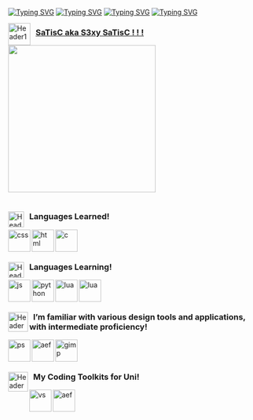 <a href="https://git.io/typing-svg"><img src="https://readme-typing-svg.demolab.com?font=Fira+Code&size=30&pause=200&color=8749F7&width=435&lines=OFF+TILL+OCTOBER..." alt="Typing SVG" /></a>
<a href="https://git.io/typing-svg"><img src="https://readme-typing-svg.demolab.com?font=Fira+Code&size=30&pause=200&color=F70000&width=435&lines=OFF+TILL+OCTOBER..." alt="Typing SVG" /></a>
<a href="https://git.io/typing-svg"><img src="https://readme-typing-svg.demolab.com?font=Fira+Code&size=30&pause=200&color=2EA9F7&width=435&lines=OFF+TILL+OCTOBER..." alt="Typing SVG" /></a>
<a href="https://git.io/typing-svg"><img src="https://readme-typing-svg.demolab.com?font=Fira+Code&size=30&pause=200&color=F7F7F7&width=435&lines=OFF+TILL+OCTOBER..." alt="Typing SVG" /></a>

<img align="left"  alt="Header1" width="45px" height="45px" object-fit="fix" style="padding; " src="https://img1.picmix.com/output/stamp/normal/9/5/7/9/1099759_c1295.gif"/> 

   ### &nbsp; <ins> SaTisC aka S3xy SaTisC ! ! ! </ins>

<img src="https://i.pinimg.com/originals/d5/96/3c/d5963c6f0bc206e3723f796e3b54fd6b.gif" width="300" height="300"/>


#

<img align="left"  alt="Header1" width="32px" height="32px" object-fit="fix" style="padding;" src="https://media.tenor.com/KIO0sT2weC8AAAAi/check-mark.gif"/>    

   ### &nbsp; Languages Learned! 
<img align="left" alt="css" width="45px" height="45px" right="5px" style="padding;" src="https://cdn.jsdelivr.net/gh/devicons/devicon@latest/icons/css3/css3-original.svg"/>

<img align="left" alt="html" width="45px" height="45px" right="5px" style="padding;" src="https://cdn.jsdelivr.net/gh/devicons/devicon@latest/icons/html5/html5-original.svg"/>

<img align="left" alt="c" width="45px" height="45px" right="5px" style="padding;" src="https://cdn.jsdelivr.net/gh/devicons/devicon@latest/icons/cplusplus/cplusplus-original.svg"/>

### &nbsp;

#

<img align="left"  alt="Header2" width="32px" height="32px" style="padding;" src="https://i.gifer.com/ZKZg.gif"/>    

   ### &nbsp; Languages Learning!
<img align="left" alt="js" width="45px" height="45px" right="5px" style="padding;" src="https://cdn.jsdelivr.net/gh/devicons/devicon@latest/icons/javascript/javascript-original.svg"/>

<img align="left" alt="python" width="45px" height="45px" right="5px" style="padding;" src="https://cdn.jsdelivr.net/gh/devicons/devicon@latest/icons/python/python-original.svg"/>

<img align="left" alt="lua" width="45px" height="45px" right="5px" style="padding;" src="https://cdn.jsdelivr.net/gh/devicons/devicon@latest/icons/lua/lua-original.svg"/>


<img align="left" alt="lua" width="45px" height="45px" right="5px" style="padding;" src="https://cdn.jsdelivr.net/gh/devicons/devicon@latest/icons/react/react-original.svg"/>

### &nbsp;

#

<img align="left" alt="Header3" width="40px" height="40px" object-fit="cover" style="padding; " src="https://i.pinimg.com/originals/8d/33/78/8d33788e9a866584bb0e69f1c2c2d9f6.gif"/>    

   ### &nbsp; I’m familiar with various design tools and applications, with intermediate proficiency!
   <img align="left" alt="ps" width="45px"  height="45px" right="5px" style="padding;" src="https://upload.wikimedia.org/wikipedia/commons/thumb/a/af/Adobe_Photoshop_CC_icon.svg/512px-Adobe_Photoshop_CC_icon.svg.png"/>

<img align="left" alt="aef" width="45px" height="45px" right="5px" style="padding;" src="https://upload.wikimedia.org/wikipedia/commons/thumb/c/cb/Adobe_After_Effects_CC_icon.svg/1051px-Adobe_After_Effects_CC_icon.svg.png"/>

<img align="left" alt="gimp" width="45px" height="45px"  right="5px" object-fit="cover" style="padding;" src="https://upload.wikimedia.org/wikipedia/commons/thumb/4/45/The_GIMP_icon_-_gnome.svg/1200px-The_GIMP_icon_-_gnome.svg.png"/>

### &nbsp;

#

<img align="left" alt="Header3" width="40px" height="40px" object-fit="cover" style="padding; " src="https://i.pinimg.com/originals/ac/7f/7e/ac7f7e64678e2f95ebd56cf30719fb0b.gif"/>    

   ### &nbsp; My Coding Toolkits for Uni!
   <img align="left" alt="vs" width="45px"  height="45px" right="5px" style="padding;" src="https://upload.wikimedia.org/wikipedia/commons/thumb/9/9a/Visual_Studio_Code_1.35_icon.svg/2048px-Visual_Studio_Code_1.35_icon.svg.png"/>

<img align="left" alt="aef" width="45px" height="45px" right="5px" style="padding;" src="https://upload.wikimedia.org/wikipedia/commons/f/f5/Notepad_plus_plus.png"/>


